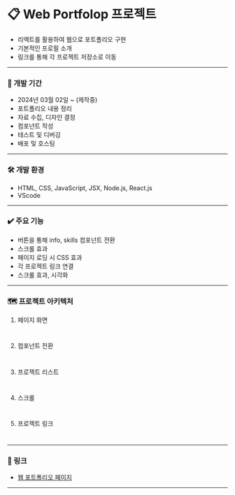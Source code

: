 # 📋 Web Portfolop 프로젝트

* 리액트를 활용하여 웹으로 포트폴리오 구현
* 기본적인 프로필 소개
* 링크를 통해 각 프로젝트 저장소로 이동

---

### 📅 개발 기간
* 2024년 03월 02일 ~ (제작중)
* 포트폴리오 내용 정리
* 자료 수집, 디자인 결정
* 컴포넌트 작성
* 테스트 및 디버깅
* 배포 및 호스팅

---

### 🛠️ 개발 환경
* HTML, CSS, JavaScript, JSX, Node.js, React.js
* VScode

---

### ✔️ 주요 기능
* 버튼을 통해 info, skills 컴포넌트 전환
* 스크롤 효과
* 페이지 로딩 시 CSS 효과
* 각 프로젝트 링크 연결
* 스크롤 효과, 시각화

---

### 🗺️ 프로젝트 아키텍처
1. 페이지 화면
![]()
#

2. 컴포넌트 전환
![]()
#

3. 프로젝트 리스트
![]() 
#

4. 스크롤
![]()
#

5. 프로젝트 링크
![]()
#

---

### 🔗 링크
* [웹 포트폴리오 페이지](https://inkydchoyee.github.io/web_portfolio/) 
---
